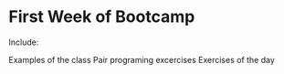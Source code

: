 First Week of Bootcamp
=======================

Include:

Examples of the class
Pair programing excercises
Exercises of the day
